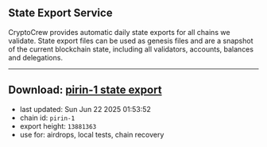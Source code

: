 ## State Export Service
CryptoCrew provides automatic daily state exports for all chains we validate. State export files can be used as genesis files and are a snapshot of the current blockchain state, including all validators, accounts, balances and delegations.

---
**Download: [pirin-1 state export](https://dl-eu2.ccvalidators.com/SERVICE/nolus/pirin-1_export_13881363.json)**
---

- last updated: Sun Jun 22 2025 01:53:52
- chain id: `pirin-1`
- export height: `13881363`
- use for: airdrops, local tests, chain recovery
